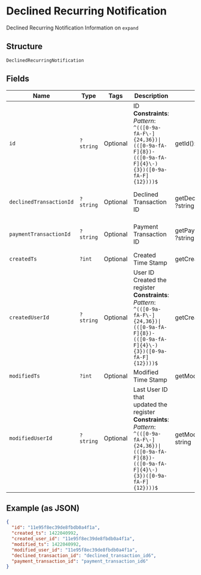 
# Declined Recurring Notification

Declined Recurring Notification Information on `expand`

## Structure

`DeclinedRecurringNotification`

## Fields

| Name | Type | Tags | Description | Getter | Setter |
|  --- | --- | --- | --- | --- | --- |
| `id` | `?string` | Optional | ID<br>**Constraints**: *Pattern*: `^(([0-9a-fA-F\-]{24,36})\|(([0-9a-fA-F]{8})-(([0-9a-fA-F]{4}\-){3})([0-9a-fA-F]{12})))$` | getId(): ?string | setId(?string id): void |
| `declinedTransactionId` | `?string` | Optional | Declined Transaction ID | getDeclinedTransactionId(): ?string | setDeclinedTransactionId(?string declinedTransactionId): void |
| `paymentTransactionId` | `?string` | Optional | Payment Transaction ID | getPaymentTransactionId(): ?string | setPaymentTransactionId(?string paymentTransactionId): void |
| `createdTs` | `?int` | Optional | Created Time Stamp | getCreatedTs(): ?int | setCreatedTs(?int createdTs): void |
| `createdUserId` | `?string` | Optional | User ID Created the register<br>**Constraints**: *Pattern*: `^(([0-9a-fA-F\-]{24,36})\|(([0-9a-fA-F]{8})-(([0-9a-fA-F]{4}\-){3})([0-9a-fA-F]{12})))$` | getCreatedUserId(): ?string | setCreatedUserId(?string createdUserId): void |
| `modifiedTs` | `?int` | Optional | Modified Time Stamp | getModifiedTs(): ?int | setModifiedTs(?int modifiedTs): void |
| `modifiedUserId` | `?string` | Optional | Last User ID that updated the register<br>**Constraints**: *Pattern*: `^(([0-9a-fA-F\-]{24,36})\|(([0-9a-fA-F]{8})-(([0-9a-fA-F]{4}\-){3})([0-9a-fA-F]{12})))$` | getModifiedUserId(): ?string | setModifiedUserId(?string modifiedUserId): void |

## Example (as JSON)

```json
{
  "id": "11e95f8ec39de8fbdb0a4f1a",
  "created_ts": 1422040992,
  "created_user_id": "11e95f8ec39de8fbdb0a4f1a",
  "modified_ts": 1422040992,
  "modified_user_id": "11e95f8ec39de8fbdb0a4f1a",
  "declined_transaction_id": "declined_transaction_id6",
  "payment_transaction_id": "payment_transaction_id6"
}
```

